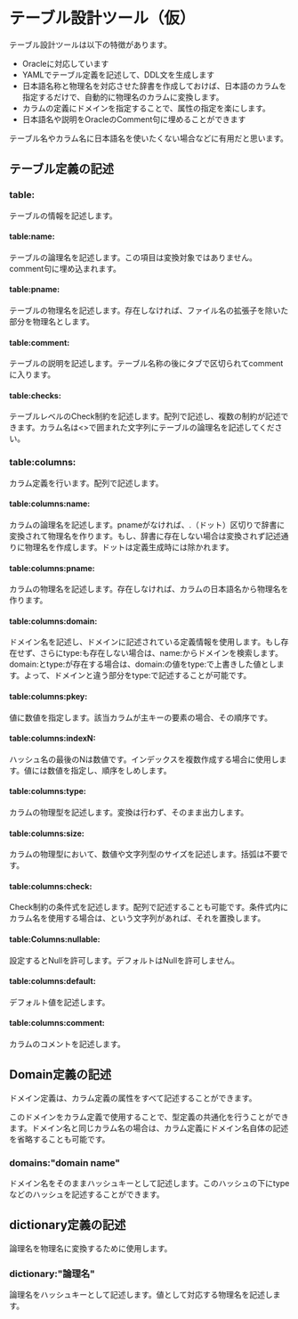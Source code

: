 # テーブル設計ツール（仮）
テーブル設計ツールは以下の特徴があります。

- Oracleに対応しています
- YAMLでテーブル定義を記述して、DDL文を生成します
- 日本語名称と物理名を対応させた辞書を作成しておけば、日本語のカラムを指定するだけで、自動的に物理名のカラムに変換します。
- カラムの定義にドメインを指定することで、属性の指定を楽にします。
- 日本語名や説明をOracleのComment句に埋めることができます

テーブル名やカラム名に日本語名を使いたくない場合などに有用だと思います。

## テーブル定義の記述

### table:
テーブルの情報を記述します。
#### table:name:
テーブルの論理名を記述します。この項目は変換対象ではありません。comment句に埋め込まれます。
#### table:pname:
テーブルの物理名を記述します。存在しなければ、ファイル名の拡張子を除いた部分を物理名とします。
#### table:comment:
テーブルの説明を記述します。テーブル名称の後にタブで区切られてcommentに入ります。
#### table:checks:
テーブルレベルのCheck制約を記述します。配列で記述し、複数の制約が記述できます。カラム名は<>で囲まれた文字列にテーブルの論理名を記述してください。

### table:columns:
カラム定義を行います。配列で記述します。
#### table:columns:name:
カラムの論理名を記述します。pnameがなければ、.（ドット）区切りで辞書に変換されて物理名を作ります。もし、辞書に存在しない場合は変換されず記述通りに物理名を作成します。ドットは定義生成時には除かれます。
#### table:columns:pname:
カラムの物理名を記述します。存在しなければ、カラムの日本語名から物理名を作ります。
#### table:columns:domain:
ドメイン名を記述し、ドメインに記述されている定義情報を使用します。もし存在せず、さらにtype:も存在しない場合は、name:からドメインを検索します。
domain:とtype:が存在する場合は、domain:の値をtype:で上書きした値とします。よって、ドメインと違う部分をtype:で記述することが可能です。
#### table:columns:pkey:
値に数値を指定します。該当カラムが主キーの要素の場合、その順序です。
#### table:columns:indexN:
ハッシュ名の最後のNは数値です。インデックスを複数作成する場合に使用します。値には数値を指定し、順序をしめします。
#### table:columns:type:
カラムの物理型を記述します。変換は行わず、そのまま出力します。
#### table:columns:size:
カラムの物理型において、数値や文字列型のサイズを記述します。括弧は不要です。
#### table:columns:check:
Check制約の条件式を記述します。配列で記述することも可能です。条件式内にカラム名を使用する場合は、<name>という文字列があれば、それを置換します。
#### table:Columns:nullable:
設定するとNullを許可します。デフォルトはNullを許可しません。
#### table:columns:default:
デフォルト値を記述します。
#### table:columns:comment:
カラムのコメントを記述します。


## Domain定義の記述
ドメイン定義は、カラム定義の属性をすべて記述することができます。


このドメインをカラム定義で使用することで、型定義の共通化を行うことができます。ドメイン名と同じカラム名の場合は、カラム定義にドメイン名自体の記述を省略することも可能です。


### domains:"domain name"
ドメイン名をそのままハッシュキーとして記述します。このハッシュの下にtypeなどのハッシュを記述することができます。


## dictionary定義の記述
論理名を物理名に変換するために使用します。

### dictionary:"論理名"
論理名をハッシュキーとして記述します。値として対応する物理名を記述します。